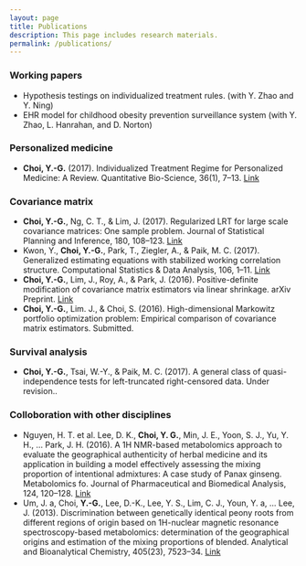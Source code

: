 ```yaml
---
layout: page
title: Publications
description: This page includes research materials.
permalink: /publications/
---
```




### Working papers 

* Hypothesis testings on individualized treatment rules. (with Y. Zhao and Y. Ning)
* EHR model for childhood obesity prevention surveillance system (with Y. Zhao, L. Hanrahan, and D. Norton)

### Personalized medicine

* __Choi, Y.-G.__ (2017). Individualized Treatment Regime for Personalized Medicine: A Review. Quantitative Bio-Science, 36(1), 7–13. [Link](https://doi.org/10.22283/qbs.2017.36.1.7)

### Covariance matrix

* __Choi, Y.-G.__, Ng, C. T., & Lim, J. (2017). Regularized LRT for large scale covariance matrices: One sample problem. Journal of Statistical Planning and Inference, 180, 108–123. [Link](https://doi.org/10.1016/j.jspi.2016.06.006)
* Kwon, Y., __Choi, Y.-G.__, Park, T., Ziegler, A., & Paik, M. C. (2017). Generalized estimating equations with stabilized working correlation structure. Computational Statistics & Data Analysis, 106, 1–11. [Link](https://doi.org/10.1016/j.csda.2016.08.016)
* __Choi, Y.-G.__, Lim, J., Roy, A., & Park, J. (2016). Positive-definite modification of covariance matrix estimators via linear shrinkage. arXiv Preprint. [Link](http://arxiv.org/abs/1606.03814)
* __Choi, Y.-G.__, Lim. J., & Choi, S. (2016). High-dimensional Markowitz portfolio optimization problem: Empirical comparison of covariance matrix estimators. Submitted.

### Survival analysis

* __Choi, Y.-G.__, Tsai, W.-Y., & Paik, M. C. (2017). A general class of quasi-independence tests for left-truncated right-censored data. Under revision..

### Colloboration with other disciplines

* Nguyen, H. T. et al. Lee, D. K., __Choi, Y. G.__, Min, J. E., Yoon, S. J., Yu, Y. H., … Park, J. H. (2016). A 1H NMR-based metabolomics approach to evaluate the geographical authenticity of herbal medicine and its application in building a model effectively assessing the mixing proportion of intentional admixtures: A case study of Panax ginseng. Metabolomics fo. Journal of Pharmaceutical and Biomedical Analysis, 124, 120–128. [Link](https://doi.org/10.1016/j.jpba.2016.02.028)
* Um, J. a, Choi, __Y.-G.__, Lee, D.-K., Lee, Y. S., Lim, C. J., Youn, Y. a, … Lee, J. (2013). Discrimination between genetically identical peony roots from different regions of origin based on 1H-nuclear magnetic resonance spectroscopy-based metabolomics: determination of the geographical origins and estimation of the mixing proportions of blended. Analytical and Bioanalytical Chemistry, 405(23), 7523–34. [Link](https://doi.org/10.1007/s00216-013-7182-9)




